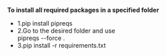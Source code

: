 **To install all required packages in a specified folder**<br/>
* 1.pip install pipreqs<br/>
* 2.Go to the desired folder and use<br/>
  pipreqs --force .<br/>
* 3.pip install -r requirements.txt<br/>


